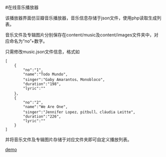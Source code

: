 #在线音乐播放器

该播放器界面仿豆瓣音乐播放器，音乐信息存储于json文件，使用php读取生成列表。

音乐文件及专辑图片分别保存在content/music及content/images文件夹中，对应命名为“no”+数字。

只需修改music.json文件信息，格式如

    [
		{
			"no":"1",
			"name":"Todo Mundo",
			"singer":"Gaby Amarantos、Monobloco",
			"duration":"198",
			"lyric":""
		}，
		{
			"no":"2",
			"name":"We Are One",
			"singer":"Jennifer Lopez、pitbull、cláudia Leitte",
			"duration":"226",
			"lyric":""
		}
	]
 
并将音乐文件及专辑图片存储于对应文件夹即可自定义播放列表。

<a href="http://zyjoey.com/demo/mp3/">demo</a>

